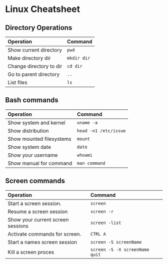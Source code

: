 # Linux Cheatsheet


## Directory Operations
| Operation        | Command |
| :---        |    :----    |   
| Show current directory |  `pwd`  | 
| Make directory dir |  `mkdir dir`  | 
| Change directory to dir |  `cd dir`  |                   
| Go to parent directory |  `..`  | 
| List files |  `ls`  | 


## Bash commands
| Operation        | Command |
| :---        |    :----    |   
| Show system and kernel |  `uname -a`  | 
| Show distribution |  `head -n1 /etc/issue`  | 
| Show mounted filesystems |  `mount`  | 
| Show system date |  `date`  | 
| Show your username |  `whoami`  | 
| Show manual for command |  `man command`  | 


## Screen commands
| Operation        | Command |
| :---        |    :----    |   
| Start a screen session. |  `screen`  | 
| Resume a screen session |  `screen -r`  | 
| Show your current screen sessions |  `screen -list`  | 
| Activate commands for screen. |  `CTRL A`  | 
| Start a names screen session | `screen -S screenName` |
| Kill a screen proces | `screen -S -X screenName  quit` |

